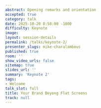 ```yaml
---
abstract: Opening remarks and orientation
accepted: true
category: talk
date: 2025-10-20 8:50:00 -1000
difficulty: Keynote
image:
layout: session-details
permalink: /talks/keynote-2/
presenter_slugs: mike-charalambous
published: true
room: ''
show_video_urls: false
sitemap: true
slides_url: ''
summary: 'Keynote 2'
tags:
- Welcome
talk_slot: full
title: Your Brand Beyong Flat Screens
track: null
---
```

